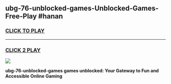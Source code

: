 
## ubg-76-unblocked-games-Unblocked-Games-Free-Play #hanan
<h3>
<a href="https://us.freeplayer.one?title=ubg-76-unblocked-games&ref=9M">CLICK TO PLAY</a></h3>
<hr>

<h3>
<a href="https://us.freeplayer.one?title=ubg-76-unblocked-games&ref=9M">CLICK 2 PLAY</a>
  
</h3>

<a href="https://us.freeplayer.one?title=ubg-76-unblocked-games&ref=9M"><img src="https://clearcache.store/games.png"></a>


**ubg-76-unblocked-games games unblocked: Your Gateway to Fun and Accessible Online Gaming**
